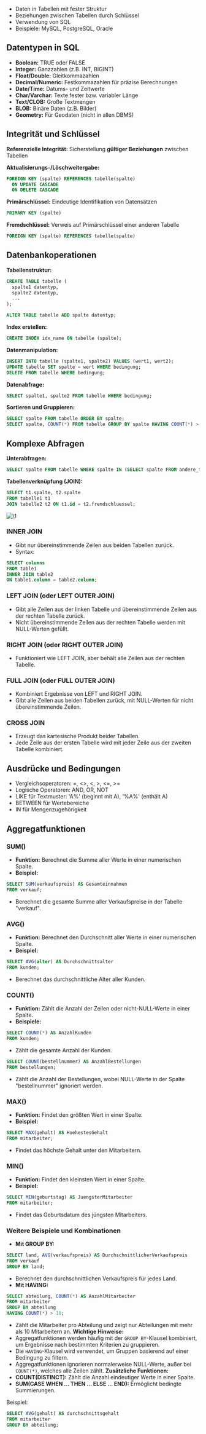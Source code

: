 - Daten in Tabellen mit fester Struktur
- Beziehungen zwischen Tabellen durch Schlüssel
- Verwendung von SQL
- Beispiele: MySQL, PostgreSQL, Oracle

## Datentypen in SQL
- **Boolean:** TRUE oder FALSE
- **Integer:** Ganzzahlen (z.B. INT, BIGINT)
- **Float/Double:** Gleitkommazahlen
- **Decimal/Numeric:** Festkommazahlen für präzise Berechnungen
- **Date/Time:** Datums- und Zeitwerte
- **Char/Varchar:** Texte fester bzw. variabler Länge
- **Text/CLOB:** Große Textmengen
- **BLOB:** Binäre Daten (z.B. Bilder)
- **Geometry:** Für Geodaten (nicht in allen DBMS)

## Integrität und Schlüssel

**Referenzielle Integrität:** Sicherstellung **gültiger Beziehungen** zwischen Tabellen

**Aktualisierungs-/Löschweitergabe:**
```sql
FOREIGN KEY (spalte) REFERENCES tabelle(spalte)
  ON UPDATE CASCADE
  ON DELETE CASCADE
```

**Primärschlüssel:** Eindeutige Identifikation von Datensätzen
```sql
PRIMARY KEY (spalte)
```

**Fremdschlüssel:** Verweis auf Primärschlüssel einer anderen Tabelle
```sql
FOREIGN KEY (spalte) REFERENCES tabelle(spalte)
```

## Datenbankoperationen

**Tabellenstruktur:**
```sql
CREATE TABLE tabelle (
  spalte1 datentyp,
  spalte2 datentyp,
  ...
);

ALTER TABLE tabelle ADD spalte datentyp;
```

**Index erstellen:**
```sql
CREATE INDEX idx_name ON tabelle (spalte);
```

**Datenmanipulation:**
```sql
INSERT INTO tabelle (spalte1, spalte2) VALUES (wert1, wert2);
UPDATE tabelle SET spalte = wert WHERE bedingung;
DELETE FROM tabelle WHERE bedingung;
```

**Datenabfrage:**
```sql
SELECT spalte1, spalte2 FROM tabelle WHERE bedingung;
```

**Sortieren und Gruppieren:**
```sql
SELECT spalte FROM tabelle ORDER BY spalte;
SELECT spalte, COUNT(*) FROM tabelle GROUP BY spalte HAVING COUNT(*) > 5;
```

## Komplexe Abfragen

**Unterabfragen:**
```sql
SELECT spalte FROM tabelle WHERE spalte IN (SELECT spalte FROM andere_tabelle);
```

**Tabellenverknüpfung (JOIN):**
```sql
SELECT t1.spalte, t2.spalte 
FROM tabelle1 t1
JOIN tabelle2 t2 ON t1.id = t2.fremdschluessel;
```
![\1](attachments/\1)
### INNER JOIN
- Gibt nur übereinstimmende Zeilen aus beiden Tabellen zurück.
- Syntax:
```sql
SELECT columns 
FROM table1 
INNER JOIN table2 
ON table1.column = table2.column;
```
### LEFT JOIN (oder LEFT OUTER JOIN)
- Gibt alle Zeilen aus der linken Tabelle und übereinstimmende Zeilen aus der rechten Tabelle zurück.
- Nicht übereinstimmende Zeilen aus der rechten Tabelle werden mit NULL-Werten gefüllt.
### RIGHT JOIN (oder RIGHT OUTER JOIN)
- Funktioniert wie LEFT JOIN, aber behält alle Zeilen aus der rechten Tabelle.
### FULL JOIN (oder FULL OUTER JOIN)
- Kombiniert Ergebnisse von LEFT und RIGHT JOIN.
- Gibt alle Zeilen aus beiden Tabellen zurück, mit NULL-Werten für nicht übereinstimmende Zeilen.
### CROSS JOIN
- Erzeugt das kartesische Produkt beider Tabellen.
- Jede Zeile aus der ersten Tabelle wird mit jeder Zeile aus der zweiten Tabelle kombiniert.

## Ausdrücke und Bedingungen

- Vergleichsoperatoren: =, <>, <, >, <=, >=
- Logische Operatoren: AND, OR, NOT
- LIKE für Textmuster: 'A%' (beginnt mit A), '%A%' (enthält A)
- BETWEEN für Wertebereiche
- IN für Mengenzugehörigkeit

## Aggregatfunktionen

### SUM()
- **Funktion:** Berechnet die Summe aller Werte in einer numerischen Spalte.
- **Beispiel:**
```SQL
SELECT SUM(verkaufspreis) AS Gesamteinnahmen 
FROM verkauf;
```
- Berechnet die gesamte Summe aller Verkaufspreise in der Tabelle "verkauf".

### AVG()
- **Funktion:** Berechnet den Durchschnitt aller Werte in einer numerischen Spalte.
- **Beispiel:**
```SQL
SELECT AVG(alter) AS Durchschnittsalter 
FROM kunden;
```
- Berechnet das durchschnittliche Alter aller Kunden.

### COUNT()
- **Funktion:** Zählt die Anzahl der Zeilen oder nicht-NULL-Werte in einer Spalte.
- **Beispiele:**
```SQL
SELECT COUNT(*) AS AnzahlKunden 
FROM kunden;
```    
- Zählt die gesamte Anzahl der Kunden.
```SQL
SELECT COUNT(bestellnummer) AS AnzahlBestellungen 
FROM bestellungen;
```  
- Zählt die Anzahl der Bestellungen, wobei NULL-Werte in der Spalte "bestellnummer" ignoriert werden.

### MAX()
- **Funktion:** Findet den größten Wert in einer Spalte.
- **Beispiel:**    
```SQL
SELECT MAX(gehalt) AS HoehestesGehalt 
FROM mitarbeiter;
```
- Findet das höchste Gehalt unter den Mitarbeitern.

### MIN()
- **Funktion:** Findet den kleinsten Wert in einer Spalte.
- **Beispiel:**
```SQL
SELECT MIN(geburtstag) AS JuengsterMitarbeiter 
FROM mitarbeiter;
```
- Findet das Geburtsdatum des jüngsten Mitarbeiters.

### Weitere Beispiele und Kombinationen

- **Mit GROUP BY:**
```SQL
SELECT land, AVG(verkaufspreis) AS DurchschnittlicherVerkaufspreis
FROM verkauf
GROUP BY land;
```
- Berechnet den durchschnittlichen Verkaufspreis für jedes Land.
- **Mit HAVING:**      
```SQL
SELECT abteilung, COUNT(*) AS AnzahlMitarbeiter
FROM mitarbeiter
GROUP BY abteilung
HAVING COUNT(*) > 10;
```
- Zählt die Mitarbeiter pro Abteilung und zeigt nur Abteilungen mit mehr als 10 Mitarbeitern an.
**Wichtige Hinweise:**
- Aggregatfunktionen werden häufig mit der `GROUP BY`-Klausel kombiniert, um Ergebnisse nach bestimmten Kriterien zu gruppieren.
- Die `HAVING`-Klausel wird verwendet, um Gruppen basierend auf einer Bedingung zu filtern.
- Aggregatfunktionen ignorieren normalerweise NULL-Werte, außer bei `COUNT(*)`, welches alle Zeilen zählt.
**Zusätzliche Funktionen:**
- **COUNT(DISTINCT):** Zählt die Anzahl eindeutiger Werte in einer Spalte.
- **SUM(CASE WHEN ... THEN ... ELSE ... END):** Ermöglicht bedingte Summierungen.

Beispiel:
```sql
SELECT AVG(gehalt) AS durchschnittsgehalt
FROM mitarbeiter
GROUP BY abteilung;
```
